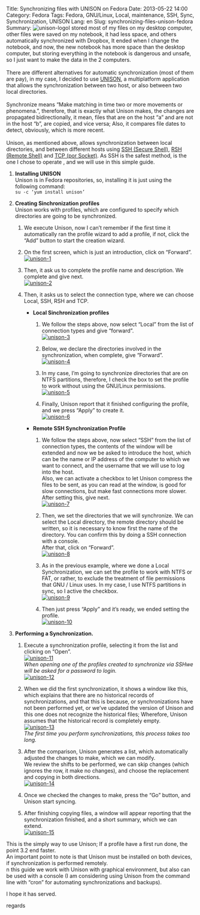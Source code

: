 Title: Synchronizing files with UNISON on Fedora
Date: 2013-05-22 14:00
Category: Fedora
Tags: Fedora, GNU/Linux, Local, maintenance, SSH, Sync, Synchronization, UNISON
Lang: en
Slug: synchronizing-files-unison-fedora 
Summary: <img alt="unison-logo" src="/images/article/2013/05/unison-logo.png" class="alignright">I stored most of my files on my desktop computer, other files were saved on my notebook, it had less space, and others automatically synchronized with Dropbox, It ended when I change the notebook, and now, the new notebook has more space than the desktop computer, but storing everything in the notebook is dangerous and unsafe, so I just want to make the data in the 2 computers.</br></br>There are different alternatives for automatic synchronization (most of them are pay), in my case, I decided to use [UNISON](http://www.cis.upenn.edu/~bcpierce/unison/), a multiplatform application that allows the synchronization between two host, or also between two local directories.</br></br>Synchronize means “Make matching in time two or more movements or phenomena.”, therefore, that is exactly what Unison makes, the changes are propagated bidirectionally, it mean, files that are on the host “a” and are not in the host “b”, are copied, and vice versa; Also, it compares file dates to detect, obviously, which is more recent.</br></br>Unison, as mentioned above, allows synchronization between local directories, and between different hosts using [SSH (Secure Shell)](http://en.wikipedia.org/wiki/Secure_Shell), [RSH (Remote Shell)](http://en.wikipedia.org/wiki/Rsh) and [TCP (por Socket)](http://en.wikipedia.org/wiki/Socket_de_Internet). As SSH is the safest method, is the one I chose to operate , and we will use in this simple guide.  

1. **Installing UNISON**  
  Unison is in Fedora repositories, so, installing it is just using the following command:  
  `su -c ‘yum install unison’`  

2. **Creating Sinchronization profiles**  
  Unison works with profiles, which are configured to specify which directories are going to be synchronized.  
    1. We execute Unison, now I can’t remember if the first time it automatically ran the profile wizard to add a profile, if not, click the “Add” button to start the creation wizard.  

    2. On the first screen, which is just an introduction, click on “Forward”.  
    [![unison-1](/images/article/2013/05/unison-1.png)](/images/article/2013/05/unison-1.png)  

    3. Then, it ask us to complete the profile name and description. We complete and give next.  
    [![unison-2](/images/article/2013/05/unison-2.png)](/images/article/2013/05/unison-2.png)  

    4. Then, it asks us to select the connection type, where we can choose Local, SSH, RSH and TCP.  

        * **Local Sinchronization profiles**  
            1. We follow the steps above, now select “Local” from the list of connection types and give “forward”.  
            [![unison-3](/images/article/2013/05/unison-3.png)](/images/article/2013/05/unison-3.png)  

            2. Below, we declare the directories involved in the synchronization, when complete, give “Forward”.  
            [![unison-4](/images/article/2013/05/unison-4.png)](/images/article/2013/05/unison-4.png)  

            3. In my case, I’m going to synchronize directories that are on NTFS partitions, therefore, I check the box to set the profile to work without using the GNU/Linux permissions.  
            [![unison-5](/images/article/2013/05/unison-5.png)](/images/article/2013/05/unison-5.png)  

            4. Finally, Unison report that it finished configuring the profile, and we press “Apply” to create it.  
            [![unison-6](/images/article/2013/05/unison-6.png)](/images/article/2013/05/unison-6.png)  
  

        * **Remote SSH Synchronization Profile**  
            1. We follow the steps above, now select “SSH” from the list of connection types, the contents of the window will be extended and now we be asked to introduce the host, which can be the name or IP address of the computer to which we want to connect, and the username that we will use to log into the host.  
               Also, we can activate a checkbox to let Unison compress the files to be sent, as you can read at the window, is good for slow connections, but make fast connections more slower.  
               After setting this, give next.  
            [![unison-7](/images/article/2013/05/unison-7.png)](/images/article/2013/05/unison-7.png)  

            2. Then, we set the directories that we will synchronize. We can select the Local directory, the remote directory should be written, so it is necessary to know first the name of the directory. You can confirm this by doing a SSH connection with a console.  
             After that, click on “Forward”.  
            [![unison-8](/images/article/2013/05/unison-8.png)](/images/article/2013/05/unison-8.png)  

            3. As in the previous example, where we done a Local Synchronization, we can set the profile to work with NTFS or FAT, or rather, to exclude the treatment of file permissions that GNU / Linux uses. In my case, I use NTFS partitions in sync, so I active the checkbox.  
            [![unison-9](/images/article/2013/05/unison-9.png)](/images/article/2013/05/unison-9.png)  

            4. Then just press “Apply” and it’s ready, we ended setting the profile.  
            [![unison-10](/images/article/2013/05/unison-10.png)](/images/article/2013/05/unison-10.png)  

3. **Performing a Synchronization.**  
    1. Execute a synchronization profile, selecting it from the list and clicking on “Open”.  
    [![unison-11](/images/article/2013/05/unison-11.png)](/images/article/2013/05/unison-11.png)  
      *When opening one of the profiles created to synchronize via SSHwe will be asked for a password to login.*  
      [![unison-12](/images/article/2013/05/unison-12.png)](/images/article/2013/05/unison-12.png)  

    2. When we did the first synchronization, it shows a window like this, which explains that there are no historical records of synchronizations, and that this is because, or synchronizations have not been performed yet, or we’ve updated the version of Unison and this one does not recognize the historical files; Wherefore, Unison assumes that the historical record is completely empty.  
    [![unison-13](/images/article/2013/05/unison-13.png)](/images/article/2013/05/unison-13.png)  
    *The first time you perform synchronizations, this process takes too long.*  

    3. After the comparison, Unison generates a list, which automatically adjusted the changes to make, which we can modify.  
      We review the shifts to be performed, we can skip changes (which ignores the row, it make no changes), and choose the replacement and copying in both directions.  
    [![unison-14](/images/article/2013/05/unison-14.png)](/images/article/2013/05/unison-14.png)  

    4. Once we checked the changes to make, press the “Go” button, and Unison start syncing.  

    5. After finishing copying files, a window will appear reporting that the synchronization finished, and a short summary, which we can extend.  
    [![unison-15](/images/article/2013/05/unison-15.png)](/images/article/2013/05/unison-15.png)  


This is the simply way to use Unison; If a profile have a first run done, the point 3.2 end faster.  
An important point to note is that Unison must be installed on both devices, if synchronization is performed remotely.    
n this guide we work with Unison with graphical environment, but also can be used with a console (I am considering using Unison from the command line  with “cron” for automating synchronizations and backups).  
  

I hope it has served.  
  

regards
